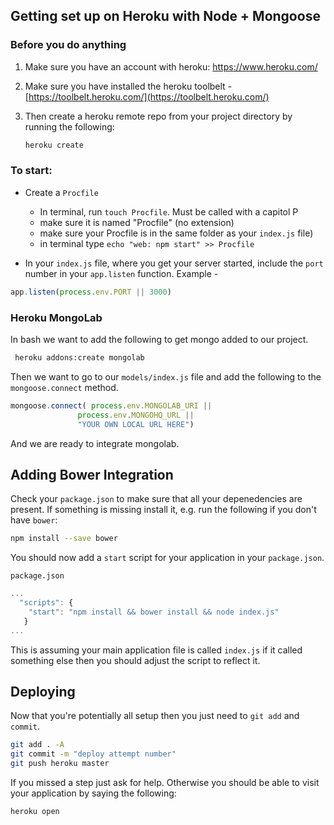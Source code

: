 ## Getting set up on Heroku with Node + Mongoose

### Before you do anything
1. Make sure you have an account with heroku: https://www.heroku.com/

2. Make sure you have installed the heroku toolbelt - [https://toolbelt.heroku.com/](https://toolbelt.heroku.com/)

3. Then create a heroku remote repo from your project directory by running the following:

	```bash
	heroku create
	```


### To start:



* Create a `Procfile` 
	- In terminal, run `touch Procfile`. Must be called with a capitol P
	- make sure it is named "Procfile" (no extension) 
	- make sure your Procfile is in the same folder as your `index.js` file) 
	- in terminal type `echo "web: npm start" >> Procfile`


* In your `index.js` file, where you get your server started, include the `port` number in your `app.listen` function.  Example -

```javascript
app.listen(process.env.PORT || 3000)
```

### Heroku MongoLab


In bash we want to add the following to get mongo added to our project.

```bash
 heroku addons:create mongolab
```

Then we want to go to our `models/index.js` file and add the following to the `mongoose.connect` method.

```javascript
mongoose.connect( process.env.MONGOLAB_URI ||
			   process.env.MONGOHQ_URL || 
			   "YOUR OWN LOCAL URL HERE")
```

And we are ready to integrate mongolab.


## Adding Bower Integration

Check your `package.json` to make sure that all your depenedencies are present. If something is missing install it, e.g. run the following if you don't have `bower`:

```bash
npm install --save bower
```


You should now add a `start` script for your application in your `package.json`.

`package.json`

```javascript
...
  "scripts": {
    "start": "npm install && bower install && node index.js"
   }
...
```

This is assuming your main application file is called `index.js` if it called something else then you should adjust the script to reflect it.

## Deploying

Now that you're potentially all setup then you just need to `git add` and `commit`.


```bash
git add . -A
git commit -m "deploy attempt number"
git push heroku master
```

If you missed a step just ask for help. Otherwise you should be able to visit your application by saying the following:

```bash
heroku open
```

